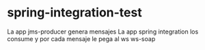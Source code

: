 # spring-integration-test

La app jms-producer genera mensajes
La app spring integration los consume y por cada mensaje le pega al ws ws-soap
